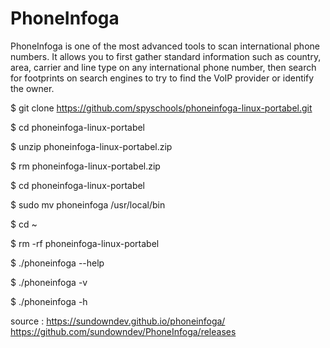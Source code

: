 # PhoneInfoga 

PhoneInfoga is one of the most advanced tools to scan international phone numbers. It allows you to first gather standard information such as country, area, carrier and line type on any international phone number, then search for footprints on search engines to try to find the VoIP provider or identify the owner.

$ git clone https://github.com/spyschools/phoneinfoga-linux-portabel.git

$ cd phoneinfoga-linux-portabel

$ unzip phoneinfoga-linux-portabel.zip

$ rm phoneinfoga-linux-portabel.zip

$ cd phoneinfoga-linux-portabel  

$ sudo mv phoneinfoga /usr/local/bin

$ cd ~

$ rm -rf phoneinfoga-linux-portabel

$ ./phoneinfoga --help

$ ./phoneinfoga -v

$ ./phoneinfoga -h

source : 
https://sundowndev.github.io/phoneinfoga/
https://github.com/sundowndev/PhoneInfoga/releases
